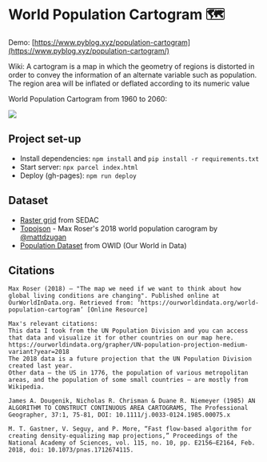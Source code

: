 # World Population Cartogram 🗺

Demo: [https://www.pyblog.xyz/population-cartogram](https://www.pyblog.xyz/population-cartogram/)

Wiki: A cartogram is a map in which the geometry of regions is distorted in order to convey the information of an alternate variable such as population. The region area will be inflated or deflated according to its numeric value

World Population Cartogram from 1960 to 2060:

<img src="https://github.com/addu390/population-cartogram/blob/master/images/cartogram.gif"/>

## Project set-up

- Install dependencies: `npm install` and `pip install -r requirements.txt`
- Start server: `npx parcel index.html`
- Deploy (gh-pages): `npm run deploy`

## Dataset

- [Raster grid](https://sedac.ciesin.columbia.edu/data/set/gpw-v4-national-identifier-grid-rev11) from SEDAC 
- [Topojson](https://raw.githubusercontent.com/addu390/population-cartogram/master/data/test2/topo.json) - Max Roser's 2018 world population carogram by [@mattdzugan](https://github.com/mattdzugan/World-Population-Cartogram)
- [Population Dataset](https://github.com/addu390/population-cartogram/blob/master/data/world-population-unpd-3.csv) from OWID (Our World in Data)

## Citations

```
Max Roser (2018) – "The map we need if we want to think about how global living conditions are changing". Published online at OurWorldInData.org. Retrieved from: ‘https://ourworldindata.org/world-population-cartogram’ [Online Resource]

Max's relevant citations:
This data I took from the UN Population Division and you can access that data and visualize it for other countries on our map here. https://ourworldindata.org/grapher/UN-population-projection-medium-variant?year=2018
The 2018 data is a future projection that the UN Population Division created last year.
Other data – the US in 1776, the population of various metropolitan areas, and the population of some small countries – are mostly from Wikipedia.

James A. Dougenik, Nicholas R. Chrisman & Duane R. Niemeyer (1985) AN ALGORITHM TO CONSTRUCT CONTINUOUS AREA CARTOGRAMS, The Professional Geographer, 37:1, 75-81, DOI: 10.1111/j.0033-0124.1985.00075.x

M. T. Gastner, V. Seguy, and P. More, “Fast flow-based algorithm for creating density-equalizing map projections,” Proceedings of the National Academy of Sciences, vol. 115, no. 10, pp. E2156–E2164, Feb. 2018, doi: 10.1073/pnas.1712674115.
```